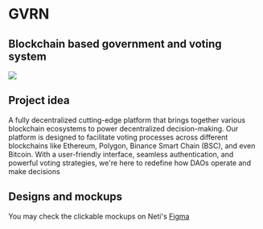 # GVRN
## Blockchain based government and voting system

[![](https://neti-soft.com/neti-logo.svg)](https://neti-soft.com) 

## Project idea
A fully decentralized cutting-edge platform that brings together various blockchain ecosystems to power decentralized decision-making. Our platform is designed to facilitate voting processes across different blockchains like Ethereum, Polygon, Binance Smart Chain (BSC), and even Bitcoin. With a user-friendly interface, seamless authentication, and powerful voting strategies, we're here to redefine how DAOs operate and make decisions

## Designs and mockups
You may check the clickable mockups on Neti's [Figma](https://www.figma.com/proto/ffGBHGUsfVJhFqluJ4c3Uu/Untitled?page-id=0%3A1&type=desi[…]-1&scaling=min-zoom&starting-point-node-id=3%3A169&mode=design)

